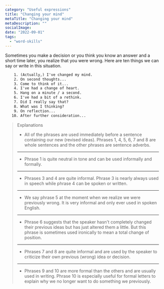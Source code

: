 ```yaml
---
category: "Useful expressions"
title: "Changing your mind"
metaTitle: "Changing your mind"
metaDescription: ""
socialImage:
date: "2022-09-01"
tags:
  - "word-skills"
---
```


Sometimes you make a decision or you think you know an answer and a short time later, you realize that you were wrong. Here are ten things we can say or write in this situation.

```txt
    1. (Actually,) I've changed my mind.
    2. On second thoughts...
    3. Come to think of it...
    4. I've had a change of heart.
    5. Hang on a minute / a second.
    6. I've had a bit of a rethink.
    7. Did I really say that?
    8. What was I thinking?
    9. On reflection...
   10. After further consideration...
```

> Explanations
>
> - All of the phrases are used immediately before a sentence containing our new (revised ideas). Phrases 1, 4, 5, 6, 7 and 8 are whole sentences and the other phrases are sentence adverbs.
>
> ---
>
> - Phrase 1 is quite neutral in tone and can be used informally and formally.
>
> ---
>
> - Phrases 3 and 4 are quite informal. Phrase 3 is nearly always used in speech while phrase 4 can be spoken or written.
>
> ---
>
> - We say phrase 5 at the moment when we realize we were previously wrong. It is very informal and only ever used in spoken English.
>
> ---
>
> - Phrase 6 suggests that the speaker hasn't completely changed their previous ideas but has just altered them a little. But this phrase is sometimes used ironically to mean a total change of position.
>
> ---
>
> - Phrases 7 and 8 are quite informal and are used by the speaker to criticize their own previous (wrong) idea or decision.
>
> ---
>
> - Phrases 9 and 10 are more formal than the others and are usually used in writing. Phrase 10 is especially useful for formal letters to explain why we no longer want to do something we previously.
